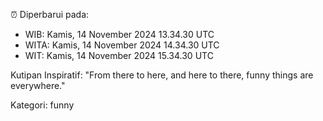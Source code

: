 ⏰ Diperbarui pada:
- WIB: Kamis, 14 November 2024 13.34.30 UTC
- WITA: Kamis, 14 November 2024 14.34.30 UTC
- WIT: Kamis, 14 November 2024 15.34.30 UTC

Kutipan Inspiratif:
"From there to here, and here to there, funny things are everywhere."


Kategori: funny

